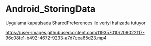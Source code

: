 # Android_StoringData
Uygulama kapatılsada SharedPreferences ile veriyi hafızada tutuyor


https://user-images.githubusercontent.com/119357010/209022117-96c08fe1-b492-4672-9233-a7d7eea65d23.mp4

